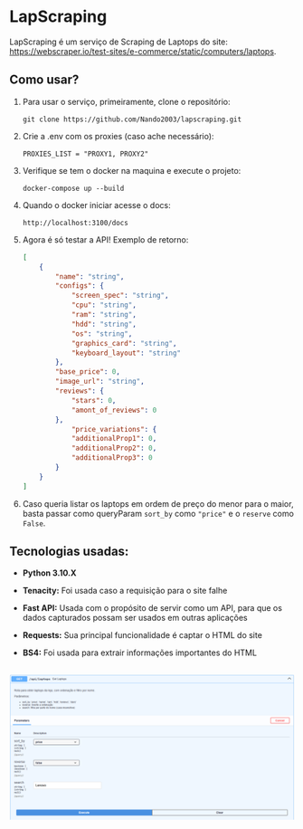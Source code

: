 # LapScraping

LapScraping é um serviço de Scraping de Laptops do site: https://webscraper.io/test-sites/e-commerce/static/computers/laptops.

## Como usar?

1. Para usar o serviço, primeiramente, clone o repositório:

    ```
    git clone https://github.com/Nando2003/lapscraping.git
    ```

2. Crie a .env com os proxies (caso ache necessário):

    ```
    PROXIES_LIST = "PROXY1, PROXY2"
    ```

3. Verifique se tem o docker na maquina e execute o projeto:

    ```
    docker-compose up --build 
    ```

4. Quando o docker iniciar acesse o docs:

    ```
    http://localhost:3100/docs
    ```

5. Agora é só testar a API! Exemplo de retorno:

    ```json
    [
        {
            "name": "string",
            "configs": {
                "screen_spec": "string",
                "cpu": "string",
                "ram": "string",
                "hdd": "string",
                "os": "string",
                "graphics_card": "string",
                "keyboard_layout": "string"
            },
            "base_price": 0,
            "image_url": "string",
            "reviews": {
                "stars": 0,
                "amont_of_reviews": 0
            },
                "price_variations": {
                "additionalProp1": 0,
                "additionalProp2": 0,
                "additionalProp3": 0
            }
        }
    ]
    ```

6. Caso queria listar os laptops em ordem de preço do menor para o maior, basta passar como queryParam `sort_by` como `"price"` e o `reserve` como `False`.


## Tecnologias usadas:

- **Python 3.10.X**

- **Tenacity:** Foi usada caso a requisição para o site falhe

- **Fast API:** Usada com o propósito de servir como um API, para que os dados capturados possam ser usados em outras aplicações

- **Requests:** Sua principal funcionalidade é captar o HTML do site

- **BS4:** Foi usada para extrair informações importantes do HTML

##
![alt text](docs/example.png)
##
